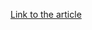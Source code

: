 [Link to the article](https://www.malwarebytes.com/blog/cybercrime/2024/12/fix-it-social-engineering-scheme-impersonates-several-brands)
